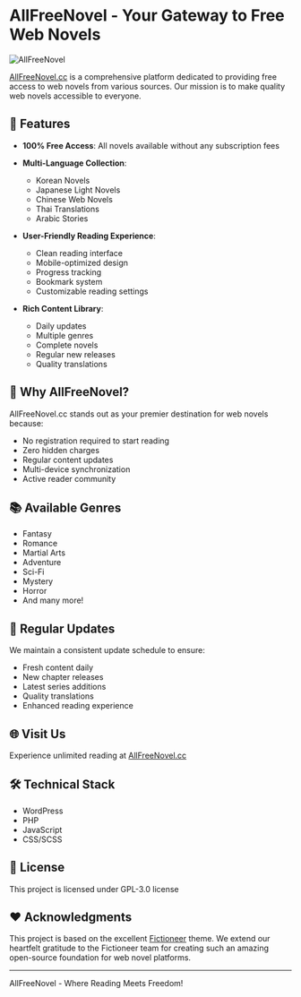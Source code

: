 # AllFreeNovel - Your Gateway to Free Web Novels

![AllFreeNovel](logo.png)

[AllFreeNovel.cc](https://allfreenovel.cc) is a comprehensive platform dedicated to providing free access to web novels from various sources. Our mission is to make quality web novels accessible to everyone.

## 🌟 Features

- **100% Free Access**: All novels available without any subscription fees
- **Multi-Language Collection**:
  - Korean Novels
  - Japanese Light Novels
  - Chinese Web Novels
  - Thai Translations
  - Arabic Stories

- **User-Friendly Reading Experience**:
  - Clean reading interface
  - Mobile-optimized design
  - Progress tracking
  - Bookmark system
  - Customizable reading settings

- **Rich Content Library**:
  - Daily updates
  - Multiple genres
  - Complete novels
  - Regular new releases
  - Quality translations

## 🎯 Why AllFreeNovel?

AllFreeNovel.cc stands out as your premier destination for web novels because:
- No registration required to start reading
- Zero hidden charges
- Regular content updates
- Multi-device synchronization
- Active reader community

## 📚 Available Genres

- Fantasy
- Romance
- Martial Arts
- Adventure
- Sci-Fi
- Mystery
- Horror
- And many more!

## 🔄 Regular Updates

We maintain a consistent update schedule to ensure:
- Fresh content daily
- New chapter releases
- Latest series additions
- Quality translations
- Enhanced reading experience

## 🌐 Visit Us

Experience unlimited reading at [AllFreeNovel.cc](https://allfreenovel.cc)

## 🛠 Technical Stack

- WordPress
- PHP
- JavaScript
- CSS/SCSS

## 📜 License

This project is licensed under GPL-3.0 license

## ❤️ Acknowledgments

This project is based on the excellent [Fictioneer](https://github.com/Tetrakern/fictioneer) theme. We extend our heartfelt gratitude to the Fictioneer team for creating such an amazing open-source foundation for web novel platforms.

---
AllFreeNovel - Where Reading Meets Freedom!
